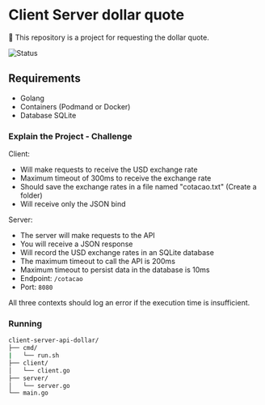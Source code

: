# Client Server dollar quote

:money_with_wings: This repository is a project for requesting the dollar quote.

![Status](https://img.shields.io/badge/status-progress-blue)

## Requirements

- Golang
- Containers (Podmand or Docker)
- Database SQLite

### Explain the Project - Challenge

Client:

- Will make requests to receive the USD exchange rate
- Maximum timeout of 300ms to receive the exchange rate
- Should save the exchange rates in a file named "cotacao.txt" (Create a folder)
- Will receive only the JSON bind

Server:

- The server will make requests to the API
- You will receive a JSON response
- Will record the USD exchange rates in an SQLite database
- The maximum timeout to call the API is 200ms
- Maximum timeout to persist data in the database is 10ms
- Endpoint: `/cotacao`
- Port: `8080`

All three contexts should log an error if the execution time is insufficient.

### Running

```bash
client-server-api-dollar/
├── cmd/
|   └── run.sh
├── client/
│   └── client.go
├── server/
│   └── server.go
└── main.go
```
